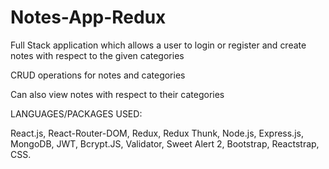 # Notes-App-Redux
Full Stack application which allows a user to login or register and create notes with respect to the given categories

CRUD operations for notes and categories

Can also view notes with respect to their categories

LANGUAGES/PACKAGES USED: 

React.js, React-Router-DOM, Redux, Redux Thunk, Node.js, 
Express.js, MongoDB, 
JWT, Bcrypt.JS, Validator, 
Sweet Alert 2, Bootstrap, 
Reactstrap, CSS.
